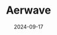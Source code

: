 ---  
layout: startup_page  
title: "Aerwave"  
id: "aerwave.io"  
permalink: "/aerwaveaerwave.io09172024/"  
website: "https://aerwave.io/"  
funding_round: "Series B"  
funding_amount: "$20M"  
investors: "Moderne Ventures, a S&P 500 REIT, Dominicus Wireless"  
about: "Aerwave provides a next-generation managed WiFi platform transforming connectivity in the multifamily industry. Their fiber-based mesh networking and proprietary software deliver instant-on, gigabit-plus internet to multifamily communities, ensuring seamless WiFi throughout the property. This offers a superior connectivity foundation for real estate, enhancing resident experience and supporting smart building initiatives."  
markets: "Real Estate, Telecom, Technology, Internet, Network Hardware, Wireless"  
hq: "Dallas, Texas, United States"  
founded_year: "2019"  
linkedin: "https://www.linkedin.com/company/aerwave"  
twitter: "http://www.twitter.com/aerwave_io"  
instagram: ""  
facebook: "http://www.facebook.com/aerwave.io"  
crunchbase: "https://www.crunchbase.com/organization/aerwave"  
pitchbook: "https://pitchbook.com/profiles/company/292685-77"  

date_display: "17-Sep-2024"  
date: "2024-09-17"

# SEO Optimization  
meta_title: "Aerwave - Series B Funding ($20M)"  
meta_description: "Aerwave, Aerwave provides a next-generation managed WiFi platform transforming connectivity in the multifamily industry. Their fiber-based mesh networking and ..."  
meta_keywords: "Aerwave, Real Estate, Telecom, Technology, Internet, Network Hardware, Wireless, Series B funding"  
canonical_url: "https://startup.projectstartups.com/aerwaveaerwave.io09172024/"  
---
